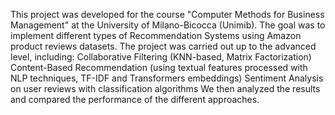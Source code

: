 This project was developed for the course "Computer Methods for Business Management" at the University of Milano-Bicocca (Unimib).
The goal was to implement different types of Recommendation Systems using Amazon product reviews datasets.
The project was carried out up to the advanced level, including:
Collaborative Filtering (KNN-based, Matrix Factorization)
Content-Based Recommendation (using textual features processed with NLP techniques, TF-IDF and Transformers embeddings)
Sentiment Analysis on user reviews with classification algorithms
We then analyzed the results and compared the performance of the different approaches.
